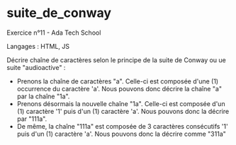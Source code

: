 ﻿# suite_de_conway

 Exercice n°11 - Ada Tech School

Langages : HTML, JS

Décrire chaîne de caractères selon le principe de la suite de Conway ou ue suite "audioactive" :
- Prenons la chaîne de caractères "a". Celle-ci est composée d'une (1) occurrence du caractère 'a'. Nous pouvons donc décrire la chaîne "a" par la chaîne "1a".
- Prenons désormais la nouvelle chaîne "1a". Celle-ci est composée d'un (1) caractère '1' puis d'un (1) caractère 'a'. Nous pouvons donc la décrire par "111a".
- De même, la chaîne "111a" est composée de 3 caractères consécutifs '1' puis d'un (1) caractère 'a'. Nous pouvons donc la décrire comme "311a"
